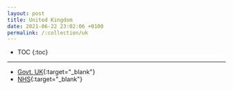 ```yaml
---
layout: post
title: United Kingdom
date: 2021-06-22 23:02:06 +0100
permalink: /:collection/uk
---
```


- TOC
{:toc}

---

- [Govt. UK](https://www.gov.uk/){:target="_blank"}
- [NHS](https://www.nhs.uk/){:target="_blank"}